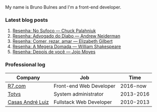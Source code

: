 My name is Bruno Bulnes and I'm a front-end developer.

### Latest blog posts

1. [Resenha: No Sufoco — Chuck Palahniuk](https://bulnes.github.io/no-sufoco.html)
1. [Resenha: Advogado do Diabo — Andrew Neiderman](https://bulnes.github.io/advogado-do-diabo.html)
1. [Resenha: Comer, rezar, amar — Elizabeth Gilbert](https://bulnes.github.io/comer-rezar-amar.html)
1. [Resenha: A Megera Domada — William Shakespeare](https://bulnes.github.io/a-megera-domada.html)
1. [Resenha: Depois de você — Jojo Moyes](https://bulnes.github.io/depois-de-voce.html)

### Professional log

| Company                                             |   Job                       |   Time        |
| ---                                                 |   ---                       |   ---         |
| [R7.com](https://www.r7.com/)                       |   Front-end Web Developer   |   2016-now    |
| [Totvs](https://www.totvs.com/)                     |   System administrator      |   2013-2016   |
| [Casas André Luiz](http://casasandreluiz.org.br/)   |   Fullstack Web Developer   |   2010-2013   |
